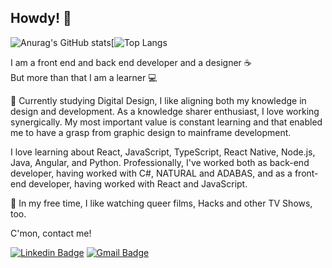 ## Howdy! 👋


![Anurag's GitHub stats](https://github-readme-stats.vercel.app/api?username=anapalmeida&show_icons=true&theme=dracula)[![Top Langs](https://github-readme-stats.vercel.app/api/top-langs/?username=anapalmeida&layout=compact&langs_count=7&theme=dracula)


I am a front end and back end developer and a designer ☕ <br/>
But more than that I am a learner 💻

💬 Currently studying Digital Design, I like aligning both my knowledge in design and development. As a knowledge sharer enthusiast, I love working synergically. My most important value is constant learning and that enabled me to have a grasp from graphic design to mainframe development. <br>

I love learning about  React, JavaScript, TypeScript, React Native, Node.js, Java, Angular, and Python. Professionally, I've worked both as back-end developer, having worked with C#, NATURAL and ADABAS, and as a front-end developer, having worked with React and JavaScript. <br>

:purple_heart: In my free time, I like watching queer films, Hacks and other TV Shows, too.

C'mon, contact me!

[![Linkedin Badge](https://img.shields.io/badge/-AnaAlmeida-purple?style=flat-square&logo=Linkedin&logoColor=white&link=https://www.linkedin.com/in/ana-almeida-72bab8161/)](https://www.linkedin.com/in/ana-almeida-72bab8161/) 
[![Gmail Badge](https://img.shields.io/badge/anapalmeidaj1@gmail.com-purple?style=flat-square&logo=Gmail&logoColor=white&link=mailto:anapalmeidaj1@gmail.com)](mailto:anapalmeidaj1@gmail.com)
